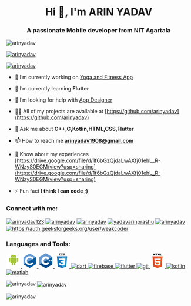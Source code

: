 <h1 align="center">Hi 👋, I'm ARIN YADAV</h1>
<h3 align="center">A passionate Mobile developer from NIT Agartala</h3>

<p align="left"> <img src="https://komarev.com/ghpvc/?username=arinyadav&label=Profile%20views&color=0e75b6&style=flat" alt="arinyadav" /> </p>

<p align="left"> <a href="https://github.com/ryo-ma/github-profile-trophy"><img src="https://github-profile-trophy.vercel.app/?username=arinyadav" alt="arinyadav" /></a> </p>

<p align="left"> <a href="https://instagram.com/arinyadav " target="blank"><img src="https://raw.githubusercontent.com/rahuldkjain/github-profile-readme-generator/master/src/images/icons/Social/instagram.svg" alt="arinyadav" /></a> </p>

- 🔭 I’m currently working on [Yoga and Fitness App](https://github.com/arinyadav/Yoga-and-Fitness)

- 🌱 I’m currently learning **Flutter**

- 🤝 I’m looking for help with [App Designer](https://github.com/arinyadav/Yoga-and-Fitness)

- 👨‍💻 All of my projects are available at [https://github.com/arinyadav](https://github.com/arinyadav)

- 💬 Ask me about **C++,C,Kotlin,HTML,CSS,Flutter**

- 📫 How to reach me **arinyadav1908@gmail.com**

- 📄 Know about my experiences [https://drive.google.com/file/d/1f6bGzQjdaLwAXfj01ehL_R-WNzyS0EGM/view?usp=sharing](https://drive.google.com/file/d/1f6bGzQjdaLwAXfj01ehL_R-WNzyS0EGM/view?usp=sharing)

- ⚡ Fun fact **I think I can code ;)**

<h3 align="left">Connect with me:</h3>
<p align="left">
<a href="https://twitter.com/arinyadav123" target="blank"><img align="center" src="https://raw.githubusercontent.com/rahuldkjain/github-profile-readme-generator/master/src/images/icons/Social/twitter.svg" alt="arinyadav123" height="30" width="40" /></a>
<a href="https://www.linkedin.com/in/arin-yadav-a26468230/" target="blank"><img align="center" src="https://raw.githubusercontent.com/rahuldkjain/github-profile-readme-generator/master/src/images/icons/Social/linked-in-alt.svg" alt="arinyadav" height="30" width="40" /></a>
<a href="https://instagram.com/arinyadav" target="blank"><img align="center" src="https://raw.githubusercontent.com/rahuldkjain/github-profile-readme-generator/master/src/images/icons/Social/instagram.svg" alt="arinyadav" height="30" width="40" /></a>
<a href="https://www.hackerrank.com/yadavarinprashu" target="blank"><img align="center" src="https://raw.githubusercontent.com/rahuldkjain/github-profile-readme-generator/master/src/images/icons/Social/hackerrank.svg" alt="yadavarinprashu" height="30" width="40" /></a>
<a href="https://www.leetcode.com/arinyadav" target="blank"><img align="center" src="https://raw.githubusercontent.com/rahuldkjain/github-profile-readme-generator/master/src/images/icons/Social/leet-code.svg" alt="arinyadav" height="30" width="40" /></a>
<a href="https://auth.geeksforgeeks.org/user/https://auth.geeksforgeeks.org/user/weakcoder" target="blank"><img align="center" src="https://raw.githubusercontent.com/rahuldkjain/github-profile-readme-generator/master/src/images/icons/Social/geeks-for-geeks.svg" alt="https://auth.geeksforgeeks.org/user/weakcoder" height="30" width="40" /></a>
</p>

<h3 align="left">Languages and Tools:</h3>
<p align="left"> <a href="https://developer.android.com" target="_blank" rel="noreferrer"> <img src="https://raw.githubusercontent.com/devicons/devicon/master/icons/android/android-original-wordmark.svg" alt="android" width="40" height="40"/> </a> <a href="https://www.cprogramming.com/" target="_blank" rel="noreferrer"> <img src="https://raw.githubusercontent.com/devicons/devicon/master/icons/c/c-original.svg" alt="c" width="40" height="40"/> </a> <a href="https://www.w3schools.com/cpp/" target="_blank" rel="noreferrer"> <img src="https://raw.githubusercontent.com/devicons/devicon/master/icons/cplusplus/cplusplus-original.svg" alt="cplusplus" width="40" height="40"/> </a> <a href="https://www.w3schools.com/css/" target="_blank" rel="noreferrer"> <img src="https://raw.githubusercontent.com/devicons/devicon/master/icons/css3/css3-original-wordmark.svg" alt="css3" width="40" height="40"/> </a> <a href="https://dart.dev" target="_blank" rel="noreferrer"> <img src="https://www.vectorlogo.zone/logos/dartlang/dartlang-icon.svg" alt="dart" width="40" height="40"/> </a> <a href="https://firebase.google.com/" target="_blank" rel="noreferrer"> <img src="https://www.vectorlogo.zone/logos/firebase/firebase-icon.svg" alt="firebase" width="40" height="40"/> </a> <a href="https://flutter.dev" target="_blank" rel="noreferrer"> <img src="https://www.vectorlogo.zone/logos/flutterio/flutterio-icon.svg" alt="flutter" width="40" height="40"/> </a> <a href="https://git-scm.com/" target="_blank" rel="noreferrer"> <img src="https://www.vectorlogo.zone/logos/git-scm/git-scm-icon.svg" alt="git" width="40" height="40"/> </a> <a href="https://www.w3.org/html/" target="_blank" rel="noreferrer"> <img src="https://raw.githubusercontent.com/devicons/devicon/master/icons/html5/html5-original-wordmark.svg" alt="html5" width="40" height="40"/> </a> <a href="https://kotlinlang.org" target="_blank" rel="noreferrer"> <img src="https://www.vectorlogo.zone/logos/kotlinlang/kotlinlang-icon.svg" alt="kotlin" width="40" height="40"/> </a> <a href="https://www.mathworks.com/" target="_blank" rel="noreferrer"> <img src="https://upload.wikimedia.org/wikipedia/commons/2/21/Matlab_Logo.png" alt="matlab" width="40" height="40"/> </a> </p>

<p><img align="left" src="https://github-readme-stats.vercel.app/api/top-langs?username=arinyadav&show_icons=true&locale=en&layout=compact" alt="arinyadav" /></p>

<p>&nbsp;<img align="center" src="https://github-readme-stats.vercel.app/api?username=arinyadav&show_icons=true&locale=en" alt="arinyadav" /></p>

<p><img align="center" src="https://github-readme-streak-stats.herokuapp.com/?user=arinyadav&" alt="arinyadav" /></p>
